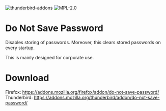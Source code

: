 ![thunderbird-addons](https://img.shields.io/badge/addons-thunderbird-blue.svg?style=flat)
![MPL-2.0](https://img.shields.io/badge/License-MPL2.0-green.svg?style=flat)

# Do Not Save Password

Disables storing of passwords. Moreover, this clears stored passwords on every startup.

This is mainly designed for corporate use.

# Download

Firefox: https://addons.mozilla.org/firefox/addon/do-not-save-password/
Thunderbird: https://addons.mozilla.org/thunderbird/addon/do-not-save-password/
